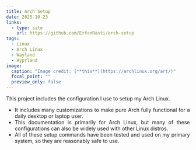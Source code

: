 ```yaml
---
title: Arch Setup
date: 2025-10-23
links:
  - type: site
    url: https://github.com/ErfanRasti/arch-setup
tags:
  - Linux
  - Arch Linux
  - Wayland
  - Hyprland
image:
  caption: "Image credit: [**this**](https://archlinux.org/art/)"
  focal_point: ""
  preview_only: false
---
```


<div style="text-align: justify;">
This project includes the configuration I use to setup my Arch Linux.<br>
<ul>
  <li>It includes many customizations to make pure Arch fully functional for a daily desktop or laptop user.</li>
  <li>This documentation is primarily for Arch Linux, but many of these configurations can also be widely used with other Linux distros.</li>
  <li>All of these setup commands have been tested and used on my primary system, so they are reasonably safe to use.</li>
</ul>
</div>
